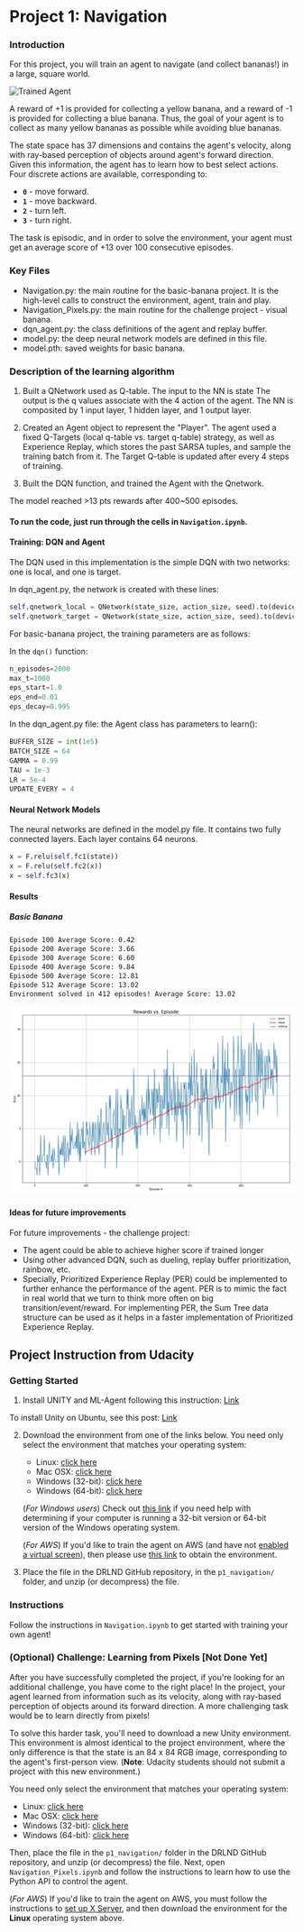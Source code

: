 [//]: # (Image References)

[image1]: https://user-images.githubusercontent.com/10624937/42135619-d90f2f28-7d12-11e8-8823-82b970a54d7e.gif "Trained Agent"

# Project 1: Navigation

### Introduction

For this project, you will train an agent to navigate (and collect bananas!) in a large, square world.  

![Trained Agent][image1]

A reward of +1 is provided for collecting a yellow banana, and a reward of -1 is provided for collecting a blue banana.  Thus, the goal of your agent is to collect as many yellow bananas as possible while avoiding blue bananas.  

The state space has 37 dimensions and contains the agent's velocity, along with ray-based perception of objects around agent's forward direction.  Given this information, the agent has to learn how to best select actions.  Four discrete actions are available, corresponding to:

- **`0`** - move forward.
- **`1`** - move backward.
- **`2`** - turn left.
- **`3`** - turn right.

The task is episodic, and in order to solve the environment, your agent must get an average score of +13 over 100 consecutive episodes.


### Key Files
* Navigation.py: the main routine for the basic-banana project. It is the high-level calls to construct the environment, agent, train and play. 
* Navigation_Pixels.py: the main routine for the challenge project - visual banana.
* dqn_agent.py: the class definitions of the agent and replay buffer.
* model.py: the deep neural network models are defined in this file.
* model.pth: saved weights for basic banana.


### Description of the learning algorithm

1. Built a QNetwork used as Q-table. The input to the NN is state
The output is the q values associate with the 4 action of the agent. The NN is composited by 1 input layer, 1 hidden layer, and 1 output layer.

2. Created an Agent object to represent the "Player". The agent used a fixed Q-Targets (local q-table vs. target q-table) strategy, as well as Experience Replay, which stores the past SARSA tuples, and sample the training batch from it. The Target Q-table is updated after every 4 steps of training.

3. Built the DQN function, and trained the Agent with the Qnetwork.

The model reached >13 pts rewards after 400~500 episodes.

#### To run the code, just run through the cells in `Navigation.ipynb`.


#### Training: DQN and Agent

The DQN used in this implementation is the simple DQN with two networks: one is local, and one is target.

In dqn_agent.py, the network is created with these lines:

```python
self.qnetwork_local = QNetwork(state_size, action_size, seed).to(device)
self.qnetwork_target = QNetwork(state_size, action_size, seed).to(device)
```

For basic-banana project, the training parameters are as follows:

In the ```dqn()``` function:

```python
n_episodes=2000
max_t=1000
eps_start=1.0
eps_end=0.01
eps_decay=0.995
```

In the dqn_agent.py file: the Agent class has parameters to learn():

```python
BUFFER_SIZE = int(1e5)
BATCH_SIZE = 64
GAMMA = 0.99
TAU = 1e-3
LR = 5e-4
UPDATE_EVERY = 4
```

#### Neural Network Models

The neural networks are defined in the model.py file. 
It contains two fully connected layers. Each layer contains 64 neurons. 

```python
x = F.relu(self.fc1(state))
x = F.relu(self.fc2(x))
x = self.fc3(x)
```
#### Results

##### Basic Banana

```angular2html
Episode 100	Average Score: 0.42
Episode 200	Average Score: 3.66
Episode 300	Average Score: 6.60
Episode 400	Average Score: 9.84
Episode 500	Average Score: 12.81
Episode 512	Average Score: 13.02
Environment solved in 412 episodes!	Average Score: 13.02
```

![alt text](./report.jpg)

#### Ideas for future improvements

For future improvements - the challenge project:
* The agent could be able to achieve higher score if trained longer
* Using other advanced DQN, such as dueling, replay buffer prioritization, rainbow, etc.
* Specially, Prioritized Experience Replay (PER) could be implemented to further enhance the performance of the agent. PER is to mimic the fact in real world that we turn to think more often on big transition/event/reward. For implementing PER, the Sum Tree data structure can be used as it helps in a faster implementation of Prioritized Experience Replay.




## Project Instruction from Udacity
### Getting Started

1. Install UNITY and ML-Agent following this instruction: 
[Link](https://github.com/Unity-Technologies/ml-agents/blob/master/docs/Installation.md)

To install Unity on Ubuntu, see this post:
[Link](https://forum.unity.com/threads/unity-on-linux-release-notes-and-known-issues.350256/page-2)

2. Download the environment from one of the links below.  You need only select the environment that matches your operating system:
    - Linux: [click here](https://s3-us-west-1.amazonaws.com/udacity-drlnd/P1/Banana/Banana_Linux.zip)
    - Mac OSX: [click here](https://s3-us-west-1.amazonaws.com/udacity-drlnd/P1/Banana/Banana.app.zip)
    - Windows (32-bit): [click here](https://s3-us-west-1.amazonaws.com/udacity-drlnd/P1/Banana/Banana_Windows_x86.zip)
    - Windows (64-bit): [click here](https://s3-us-west-1.amazonaws.com/udacity-drlnd/P1/Banana/Banana_Windows_x86_64.zip)
    
    (_For Windows users_) Check out [this link](https://support.microsoft.com/en-us/help/827218/how-to-determine-whether-a-computer-is-running-a-32-bit-version-or-64) if you need help with determining if your computer is running a 32-bit version or 64-bit version of the Windows operating system.

    (_For AWS_) If you'd like to train the agent on AWS (and have not [enabled a virtual screen](https://github.com/Unity-Technologies/ml-agents/blob/master/docs/Training-on-Amazon-Web-Service.md)), then please use [this link](https://s3-us-west-1.amazonaws.com/udacity-drlnd/P1/Banana/Banana_Linux_NoVis.zip) to obtain the environment.

3. Place the file in the DRLND GitHub repository, in the `p1_navigation/` folder, and unzip (or decompress) the file. 

### Instructions

Follow the instructions in `Navigation.ipynb` to get started with training your own agent!  

### (Optional) Challenge: Learning from Pixels [Not Done Yet]

After you have successfully completed the project, if you're looking for an additional challenge, you have come to the right place!  In the project, your agent learned from information such as its velocity, along with ray-based perception of objects around its forward direction.  A more challenging task would be to learn directly from pixels!

To solve this harder task, you'll need to download a new Unity environment.  This environment is almost identical to the project environment, where the only difference is that the state is an 84 x 84 RGB image, corresponding to the agent's first-person view.  (**Note**: Udacity students should not submit a project with this new environment.)

You need only select the environment that matches your operating system:
- Linux: [click here](https://s3-us-west-1.amazonaws.com/udacity-drlnd/P1/Banana/VisualBanana_Linux.zip)
- Mac OSX: [click here](https://s3-us-west-1.amazonaws.com/udacity-drlnd/P1/Banana/VisualBanana.app.zip)
- Windows (32-bit): [click here](https://s3-us-west-1.amazonaws.com/udacity-drlnd/P1/Banana/VisualBanana_Windows_x86.zip)
- Windows (64-bit): [click here](https://s3-us-west-1.amazonaws.com/udacity-drlnd/P1/Banana/VisualBanana_Windows_x86_64.zip)

Then, place the file in the `p1_navigation/` folder in the DRLND GitHub repository, and unzip (or decompress) the file.  Next, open `Navigation_Pixels.ipynb` and follow the instructions to learn how to use the Python API to control the agent.

(_For AWS_) If you'd like to train the agent on AWS, you must follow the instructions to [set up X Server](https://github.com/Unity-Technologies/ml-agents/blob/master/docs/Training-on-Amazon-Web-Service.md), and then download the environment for the **Linux** operating system above.
